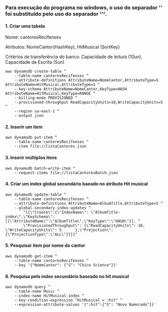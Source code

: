 ### Para execução do programa no windows, o uso do separador '\' foi substituído pelo uso do separador '^'. 

#### 1. Criar uma tabela
<p> Nome: cantoresRecifenses </p>
<p> Atributos: NomeCantor(HashKey), HitMusical (SortKey)</p>
<p> Critérios de transferência do banco: Capacidade de leitura (10un), Capacidade de Escrita (5un) </p>

```
aws dynamodb create-table ^
    --table-name cantoresRecifenses ^
    --attribute-definitions AttributeName=NomeCantor,AttributeType=S AttributeName=HitMusical,AttributeType=S ^
    --key-schema AttributeName=NomeCantor,KeyType=HASH AttributeName=HitMusical,KeyType=RANGE ^
    --billing-mode PROVISIONED ^
    --provisioned-throughput ReadCapacityUnits=10,WriteCapacityUnits=5 ^
    --region sa-east-1 ^
    --output json

```

#### 2. Inserir um item

```
aws dynamodb put-item ^
    --table-name cantoresRecifenses ^ 
    --item file://listaCantores.json 
```

#### 3. Inserir múltiplos itens

```
aws dynamodb batch-write-item ^
    --request-items file://listaCantoresBatch.json
```

#### 4. Criar um index global secundário baeado no atributo Hit musical

```
aws dynamodb update-table ^
    --table-name cantoresRecifenses ^
    --attribute-definitions AttributeName=AlbumTitle,AttributeType=S ^
    --global-secondary-index-updates ^
        "[{\"Create\":{\"IndexName\": \"AlbumTitle-index\",\"KeySchema\":[{\"AttributeName\":\"AlbumTitle\",\"KeyType\":\"HASH\"}], ^
        \"ProvisionedThroughput\": {\"ReadCapacityUnits\": 10, \"WriteCapacityUnits\": 5      },\"Projection\":{\"ProjectionType\":\"ALL\"}}}]" 
```

#### 5. Pesquisar item por nome do cantor

```
aws dynamodb get-item ^
    --table-name cantoresRecifenses ^
    --key '{"NomeCantor": {"S": "Chico Science"}}'
```

#### 6. Pesquisa pelo index secundário baseado no hit musical

```
aws dynamodb query ^
    --table-name Music ^
    --index-name HitMusical-index ^
    --key-condition-expression "HitMusical = :hit" ^
    --expression-attribute-values '{":hit":{"S": "Novo Namorado"}}'
```

